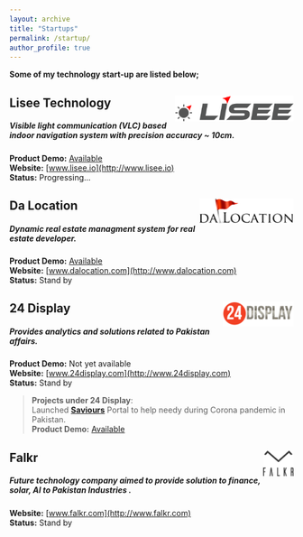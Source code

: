 ```yaml
---
layout: archive
title: "Startups"
permalink: /startup/
author_profile: true
---
```

**Some of my technology start-up are listed below;**

## Lisee Technology  <img src="/assets/images/lisee.png" style="height: 45px;float: right;" alt="Lisee Logo"  >
##### Visible light communication (VLC) based indoor navigation system with precision accuracy ~ 10cm.
**Product Demo:** [Available](https://www.youtube.com/watch?v=rXr3BxniEPI) <br> **Website:** [www.lisee.io](http://www.lisee.io) <br> **Status:** Progressing...


## Da Location  <img src="/assets/images/DAlogoo.png" style="height: 45px;float: right;" alt="Da Location Logo"  >

##### Dynamic real estate managment system for real estate developer.
**Product Demo:** [Available](http://www.dalocation.com/demo) <br> **Website:** [www.dalocation.com](http://www.dalocation.com) <br> **Status:** Stand by
## 24 Display  <img src="/assets/images/24display.png" style="height: 45px;float: right;" alt="24display Logo"  >
##### Provides analytics and solutions related to Pakistan affairs.
**Product Demo:** Not yet available <br> **Website:** [www.24display.com](http://www.24display.com) <br> **Status:** Stand by 
> **Projects under 24 Display**: <br>
Launched [**Saviours**](https://usmanmaqbool.github.io/usman-maqbool-bhutta/saviours-of-pakistan)  Portal to help needy during Corona pandemic in Pakistan.
<br> **Product Demo:** [Available](http://www.24display.com/saviours)

## Falkr <img src="/assets/images/logofalkr.png" style="height: 45px;float: right;" alt="falkr Logo"  >

##### Future technology company aimed to provide solution to finance, solar, AI to Pakistan Industries .
**Website:** [www.falkr.com](http://www.falkr.com) <br> **Status:** Stand by
